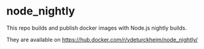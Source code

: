 # node_nightly

This repo builds and publish docker images with Node.js nightly builds.

They are available on https://hub.docker.com/r/vdeturckheim/node_nightly/


